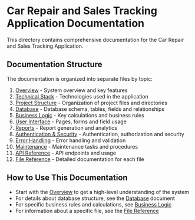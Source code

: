 # Car Repair and Sales Tracking Application Documentation

This directory contains comprehensive documentation for the Car Repair and Sales Tracking Application.

## Documentation Structure

The documentation is organized into separate files by topic:

1. [Overview](./01-overview.md) - System overview and key features
2. [Technical Stack](./02-technical-stack.md) - Technologies used in the application
3. [Project Structure](./03-project-structure.md) - Organization of project files and directories
4. [Database](./04-database.md) - Database schema, tables, fields and relationships
5. [Business Logic](./05-business-logic.md) - Key calculations and business rules
6. [User Interface](./06-user-interface.md) - Pages, forms and field usage
7. [Reports](./07-reports.md) - Report generation and analytics
8. [Authentication & Security](./08-authentication-security.md) - Authentication, authorization and security
9. [Error Handling](./09-error-handling.md) - Error handling and validation
10. [Maintenance](./10-maintenance.md) - Maintenance tasks and procedures
11. [API Reference](./11-api-reference.md) - API endpoints and usage
12. [File Reference](./12-file-reference.md) - Detailed documentation for each file

## How to Use This Documentation

- Start with the [Overview](./01-overview.md) to get a high-level understanding of the system
- For details about database structure, see the [Database](./04-database.md) document
- For specific business rules and calculations, see [Business Logic](./05-business-logic.md)
- For information about a specific file, see the [File Reference](./12-file-reference.md) 